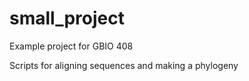 # small_project
Example project for GBIO 408

Scripts for aligning sequences and making a phylogeny
